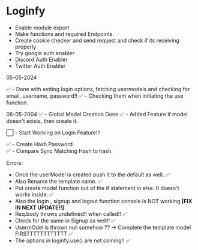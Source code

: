 # Loginfy

 - Enable module export 
 - Make functions and required Endpoints. 
 - Create cookie checker and send request and check if its receiving properly
 - Try google auth enabler 
 - Discord Auth Enabler
 - Twitter Auth Enabler  


05-05-2024 

✅ - Done with setting login options, fetching usermodels and checking for email, username, password!! 
✅ - Checking them when initiating the use function. 

06-05-2004
✅ - Global Model Creation Done 
✅ - Added Feature if model doesn't exists, then create it. <br>

⬜ - Start Working on Login Feature!!! <br>

✅ - Create Hash Password <br>
✅ - Compare Sync Matching Hash to hash.


Errors: 

- Once the userModel is created push it to the default as well. ✅
- Also Rename the template name. ✅
- Put create model function out of the if statement in else. It doesn't works inside. ✅
- Also the login , signup and logout function console is NOT working **[FIX IN NEXT UPDATE!!]**    
- Req.body throws undefined!! when called!! ✅
- Check for the same in Signup as well!! ✅
- UsermOdel is thrown null somehow ?? -> Complete the template model FIRSTTTTTTTTTTTT ✅
- The options in loginfy.use() are not coming!! ✅
